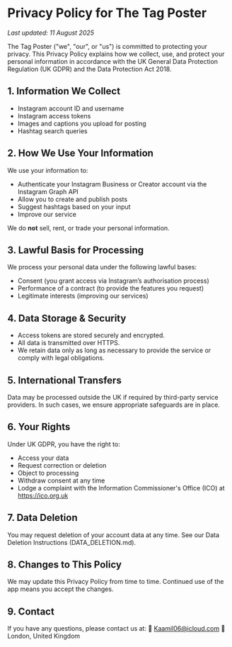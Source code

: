 # Privacy Policy for The Tag Poster

_Last updated: 11 August 2025_

The Tag Poster ("we", "our", or "us") is committed to protecting your privacy. This Privacy Policy explains how we collect, use, and protect your personal information in accordance with the UK General Data Protection Regulation (UK GDPR) and the Data Protection Act 2018.

## 1. Information We Collect
- Instagram account ID and username
- Instagram access tokens
- Images and captions you upload for posting
- Hashtag search queries

## 2. How We Use Your Information
We use your information to:
- Authenticate your Instagram Business or Creator account via the Instagram Graph API
- Allow you to create and publish posts
- Suggest hashtags based on your input
- Improve our service

We do **not** sell, rent, or trade your personal information.

## 3. Lawful Basis for Processing
We process your personal data under the following lawful bases:
- Consent (you grant access via Instagram’s authorisation process)
- Performance of a contract (to provide the features you request)
- Legitimate interests (improving our services)

## 4. Data Storage & Security
- Access tokens are stored securely and encrypted.
- All data is transmitted over HTTPS.
- We retain data only as long as necessary to provide the service or comply with legal obligations.

## 5. International Transfers
Data may be processed outside the UK if required by third-party service providers. In such cases, we ensure appropriate safeguards are in place.

## 6. Your Rights
Under UK GDPR, you have the right to:
- Access your data
- Request correction or deletion
- Object to processing
- Withdraw consent at any time
- Lodge a complaint with the Information Commissioner's Office (ICO) at https://ico.org.uk

## 7. Data Deletion
You may request deletion of your account data at any time. See our Data Deletion Instructions (DATA_DELETION.md).

## 8. Changes to This Policy
We may update this Privacy Policy from time to time. Continued use of the app means you accept the changes.

## 9. Contact
If you have any questions, please contact us at:
📧 Kaamil06@icloud.com
📍 London, United Kingdom
